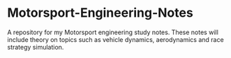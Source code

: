# Motorsport-Engineering-Notes
A repository for my Motorsport engineering study notes. These notes will include theory on topics such as vehicle dynamics, aerodynamics and race strategy simulation.
